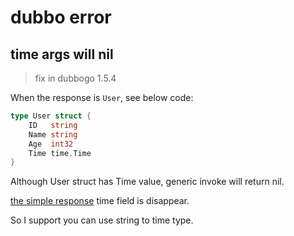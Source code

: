 # dubbo error

## time args will nil

> fix in dubbogo 1.5.4

When the response is `User`, see below code:

```go
type User struct {
	ID   string
	Name string
	Age  int32
	Time time.Time
}
```

Although User struct has Time value, generic invoke will return nil.

[the simple response](dubbogo-query.md#simple) time field is disappear. 

So I support you can use string to time type.